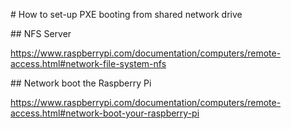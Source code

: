 # How to set-up PXE booting from shared network drive


## NFS Server 

https://www.raspberrypi.com/documentation/computers/remote-access.html#network-file-system-nfs


## Network boot the Raspberry Pi 

https://www.raspberrypi.com/documentation/computers/remote-access.html#network-boot-your-raspberry-pi